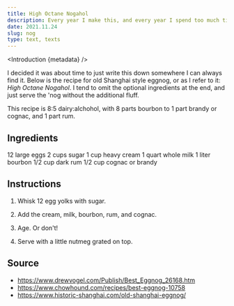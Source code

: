 ```yaml
---
title: High Octane Nogahol
description: Every year I make this, and every year I spend too much time trying to find the recipe online somewhere.
date: 2021.11.24
slug: nog
type: text, texts
---
```


<script>
  import Introduction from '../components/Introduction.svelte'
</script>

<Introduction {metadata} />

I decided it was about time to just write this down somewhere I can always find it. Below is the recipe for old Shanghai style eggnog, or as I refer to it: _High Octane Nogahol_. I tend to omit the optional ingredients at the end, and just serve the 'nog without the additional fluff.

This recipe is 8:5 dairy:alchohol, with 8 parts bourbon to 1 part brandy or cognac, and 1 part rum.

## Ingredients

12 large eggs
2 cups sugar
1 cup heavy cream
1 quart whole milk
1 liter bourbon
1/2 cup dark rum
1/2 cup cognac or brandy

## Instructions

1. Whisk 12 egg yolks with sugar.

2. Add the cream, milk, bourbon, rum, and cognac.

3. Age. Or don't!

5. Serve with a little nutmeg grated on top.

## Source

- https://www.drewvogel.com/Publish/Best_Eggnog_26168.htm
- https://www.chowhound.com/recipes/best-eggnog-10758
- https://www.historic-shanghai.com/old-shanghai-eggnog/